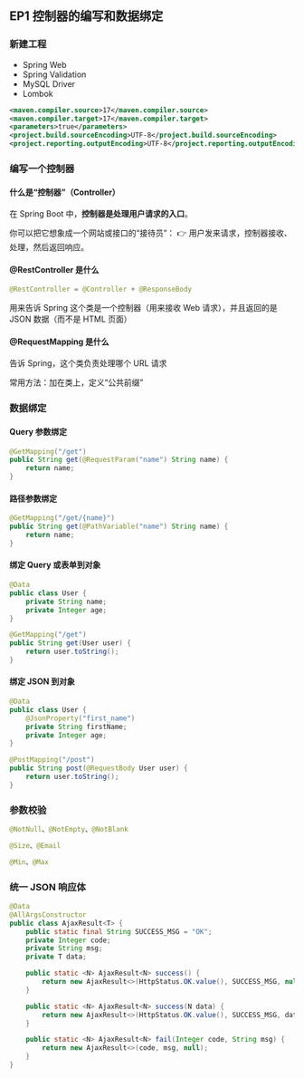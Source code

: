 ## EP1 控制器的编写和数据绑定

### 新建工程

- Spring Web
- Spring Validation
- MySQL Driver
- Lombok

```xml
<maven.compiler.source>17</maven.compiler.source>
<maven.compiler.target>17</maven.compiler.target>
<parameters>true</parameters>
<project.build.sourceEncoding>UTF-8</project.build.sourceEncoding>
<project.reporting.outputEncoding>UTF-8</project.reporting.outputEncoding>
```

### 编写一个控制器

#### 什么是“控制器”（Controller）

在 Spring Boot 中，**控制器是处理用户请求的入口**。

你可以把它想象成一个网站或接口的“接待员”：
👉 用户发来请求，控制器接收、处理，然后返回响应。

#### @RestController 是什么

```java
@RestController = @Controller + @ResponseBody
```

用来告诉 Spring 这个类是一个控制器（用来接收 Web 请求），并且返回的是 JSON 数据（而不是 HTML 页面）

#### @RequestMapping 是什么

告诉 Spring，这个类负责处理哪个 URL 请求

常用方法：加在类上，定义“公共前缀”

### 数据绑定

#### Query 参数绑定

```java
@GetMapping("/get")
public String get(@RequestParam("name") String name) {
    return name;
}
```

#### 路径参数绑定

```java
@GetMapping("/get/{name}")
public String get(@PathVariable("name") String name) {
    return name;
}
```

#### 绑定 Query 或表单到对象

```java
@Data
public class User {
    private String name;
    private Integer age;
}

@GetMapping("/get")
public String get(User user) {
    return user.toString();
}
```

#### 绑定 JSON 到对象
```java
@Data
public class User {
    @JsonProperty("first_name")
    private String firstName;
    private Integer age;
}

@PostMapping("/post")
public String post(@RequestBody User user) {
    return user.toString();
}
```

### 参数校验

```java
@NotNull、@NotEmpty、@NotBlank

@Size、@Email

@Min、@Max
```

### 统一 JSON 响应体

```java
@Data
@AllArgsConstructor
public class AjaxResult<T> {
    public static final String SUCCESS_MSG = "OK";
    private Integer code;
    private String msg;
    private T data;

    public static <N> AjaxResult<N> success() {
        return new AjaxResult<>(HttpStatus.OK.value(), SUCCESS_MSG, null);
    }

    public static <N> AjaxResult<N> success(N data) {
        return new AjaxResult<>(HttpStatus.OK.value(), SUCCESS_MSG, data);
    }

    public static <N> AjaxResult<N> fail(Integer code, String msg) {
        return new AjaxResult<>(code, msg, null);
    }
}
```